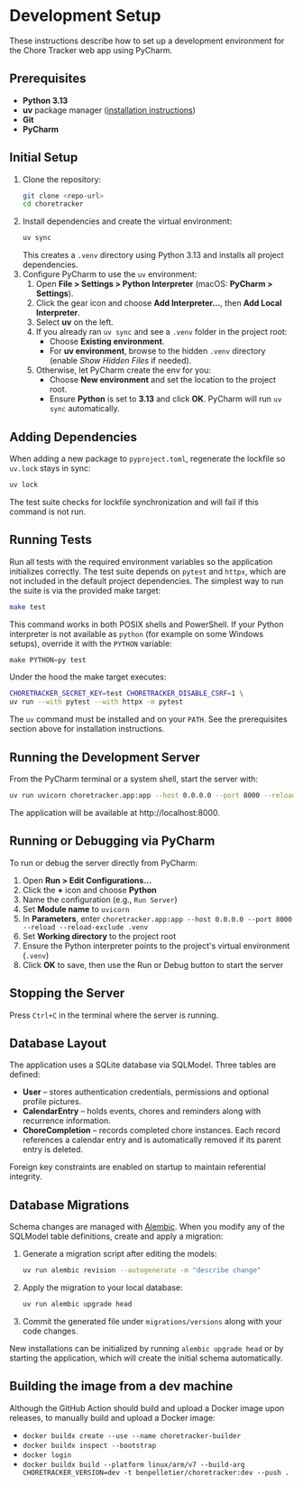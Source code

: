 # Development Setup

These instructions describe how to set up a development environment for the Chore Tracker web app using PyCharm.

## Prerequisites
- **Python 3.13**
- **uv** package manager ([installation instructions](https://github.com/astral-sh/uv#installation))
- **Git**
- **PyCharm**

## Initial Setup
1. Clone the repository:
   ```bash
   git clone <repo-url>
   cd choretracker
   ```
2. Install dependencies and create the virtual environment:
   ```bash
   uv sync
   ```
   This creates a `.venv` directory using Python 3.13 and installs all project dependencies.
3. Configure PyCharm to use the `uv` environment:
   1. Open **File > Settings > Python Interpreter** (macOS: **PyCharm > Settings**).
   2. Click the gear icon and choose **Add Interpreter...**, then **Add Local Interpreter**.
   3. Select **uv** on the left.
   4. If you already ran `uv sync` and see a `.venv` folder in the project root:
      - Choose **Existing environment**.
      - For **uv environment**, browse to the hidden `.venv` directory (enable *Show Hidden Files* if needed).
   5. Otherwise, let PyCharm create the env for you:
      - Choose **New environment** and set the location to the project root.
      - Ensure **Python** is set to **3.13** and click **OK**. PyCharm will run `uv sync` automatically.

## Adding Dependencies

When adding a new package to `pyproject.toml`, regenerate the lockfile so
`uv.lock` stays in sync:

```bash
uv lock
```

The test suite checks for lockfile synchronization and will fail if this
command is not run.

## Running Tests

Run all tests with the required environment variables so the application
initializes correctly. The test suite depends on `pytest` and `httpx`,
which are not included in the default project dependencies. The simplest
way to run the suite is via the provided make target:

```bash
make test
```

This command works in both POSIX shells and PowerShell. If your Python
interpreter is not available as `python` (for example on some Windows
setups), override it with the `PYTHON` variable:

```powershell
make PYTHON=py test
```

Under the hood the make target executes:

```bash
CHORETRACKER_SECRET_KEY=test CHORETRACKER_DISABLE_CSRF=1 \
uv run --with pytest --with httpx -m pytest
```

The `uv` command must be installed and on your `PATH`. See the
prerequisites section above for installation instructions.

## Running the Development Server
From the PyCharm terminal or a system shell, start the server with:
```bash
uv run uvicorn choretracker.app:app --host 0.0.0.0 --port 8000 --reload --reload-exclude .venv
```
The application will be available at http://localhost:8000.

## Running or Debugging via PyCharm
To run or debug the server directly from PyCharm:
1. Open **Run > Edit Configurations...**
2. Click the **+** icon and choose **Python**
3. Name the configuration (e.g., `Run Server`)
4. Set **Module name** to `uvicorn`
5. In **Parameters**, enter `choretracker.app:app --host 0.0.0.0 --port 8000 --reload --reload-exclude .venv`
6. Set **Working directory** to the project root
7. Ensure the Python interpreter points to the project's virtual environment (`.venv`)
8. Click **OK** to save, then use the Run or Debug button to start the server

## Stopping the Server
Press `Ctrl+C` in the terminal where the server is running.

## Database Layout
The application uses a SQLite database via SQLModel. Three tables are
defined:

- **User** – stores authentication credentials, permissions and optional
  profile pictures.
- **CalendarEntry** – holds events, chores and reminders along with
  recurrence information.
- **ChoreCompletion** – records completed chore instances. Each record
  references a calendar entry and is automatically removed if its parent
  entry is deleted.

Foreign key constraints are enabled on startup to maintain referential
integrity.

## Database Migrations

Schema changes are managed with [Alembic](https://alembic.sqlalchemy.org/).
When you modify any of the SQLModel table definitions, create and apply a
migration:

1. Generate a migration script after editing the models:

   ```bash
   uv run alembic revision --autogenerate -m "describe change"
   ```

2. Apply the migration to your local database:

   ```bash
   uv run alembic upgrade head
   ```

3. Commit the generated file under `migrations/versions` along with your
   code changes.

New installations can be initialized by running `alembic upgrade head` or by
starting the application, which will create the initial schema automatically.

## Building the image from a dev machine

Although the GitHub Action should build and upload a Docker image upon releases, to manually build and upload a Docker image:

* `docker buildx create --use --name choretracker-builder`
* `docker buildx inspect --bootstrap`
* `docker login`
* `docker buildx build --platform linux/arm/v7 --build-arg CHORETRACKER_VERSION=dev -t benpelletier/choretracker:dev --push .`
